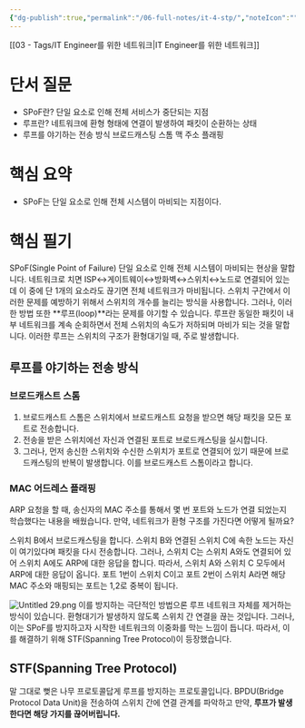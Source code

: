 ```yaml
---
{"dg-publish":true,"permalink":"/06-full-notes/it-4-stp/","noteIcon":""}
---
```


[[03 - Tags/IT Engineer를 위한 네트워크\|IT Engineer를 위한 네트워크]]
# 단서 질문
- SPoF란?
    단일 요소로 인해 전체 서비스가 중단되는 지점
- 루프란?
    네트워크에 환형 형태에 연결이 발생하여 패킷이 순환하는 상태
- 루프를 야기하는 전송 방식
    브로드캐스팅 스톰
    맥 주소 플래핑
# 핵심 요약
- SPoF는 단일 요소로 인해 전체 시스템이 마비되는 지점이다.
# 핵심 필기
SPoF(Single Point of Failure) 단일 요소로 인해 전체 시스템이 마비되는 현상을 말합니다. 
네트워크로 치면 ISP↔게이트웨이↔방화벽↔스위치↔노드로 연결되어 있는데 이 중에 단 1개의 요소라도 끊기면 전체 네트워크가 마비됩니다. 
스위치 구간에서 이러한 문제를 예방하기 위해서 스위치의 개수를 늘리는 방식을 사용합니다. 그러나, 이러한 방법 또한 **루프(loop)**라는 문제를 야기할 수 있습니다. 
루프란 동일한 패킷이 내부 네트워크를 계속 순회하면서 전체 스위치의 속도가 저하되며 마비가 되는 것을 말합니다. 이러한 루프는 스위치의 구조가 환형대기일 때, 주로 발생합니다.

## **루프를 야기하는 전송 방식**
### 브로드캐스트 스톰
1. 브로드캐스트 스톰은 스위치에서 브로드캐스트 요청을 받으면 해당 패킷을 모든 포트로 전송합니다. 
2. 전송을 받은 스위치에선 자신과 연결된 포트로 브로드캐스팅을 실시합니다. 
3. 그러나, 먼저 송신한 스위치와 수신한 스위치가 포트로 연결되어 있기 때문에 브로드캐스팅의 반복이 발생합니다. 이를 브로드캐스트 스톰이라고 합니다.
### MAC 어드레스 플래핑
ARP 요청을 할 때, 송신자의 MAC 주소를 통해서 몇 번 포트와 노드가 연결 되었는지 학습했다는 내용을 배웠습니다. 만약, 네트워크가 환형 구조를 가진다면 어떻게 될까요?

스위치 B에서 브로드캐스팅을 합니다. 스위치 B와 연결된 스위치 C에 속한 노드는 자신이 여기있다며 패킷을 다시 전송합니다. 그러나, 스위치 C는 스위치 A와도 연결되어 있어 스위치 A에도 ARP에 대한 응답을 합니다. 따라서, 스위치 A와 스위치 C 모두에서 ARP에 대한 응답이 옵니다. 포트 1번이 스위치 C이고 포트 2번이 스위치 A라면 해당 MAC 주소와 매핑되는 포트는 1,2로 중복이 됩니다.

![Untitled 29.png](/img/user/image/Untitled%2029.png)
이를 방지하는 극단적인 방법으론 루프 네트워크 자체를 제거하는 방식이 있습니다. 환형대기가 발생하지 않도록 스위치 간 연결을 끊는 것입니다. 그러나, 이는 SPoF를 방지하고자 시작한 네트워크의 이중화를 막는 느낌이 듭니다.
따라서, 이를 해결하기 위해 STF(Spanning Tree Protocol)이 등장했습니다.

## **STF(Spanning Tree Protocol)**
말 그대로 뻦은 나무 프로토콜답게 루프를 방지하는 프로토콜입니다. BPDU(Bridge Protocol Data Unit)을 전송하여 스위치 간에 연결 관계를 파악하고 만약, **루프가 발생한다면 해당 가지를 끊어버립니다.**

